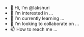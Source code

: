 - 👋 Hi, I’m @lakshuri
- 👀 I’m interested in ...
- 🌱 I’m currently learning ...
- 💞️ I’m looking to collaborate on ...
- 📫 How to reach me ...

<!---
lakshuri/lakshuri is a ✨ special ✨ repository because its `README.md` (this file) appears on your GitHub profile.
You can click the Preview link to take a look at your changes.
--->
